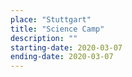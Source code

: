```yaml
---
place: "Stuttgart"
title: "Science Camp"
description: ""
starting-date: 2020-03-07
ending-date: 2020-03-07
---
```

